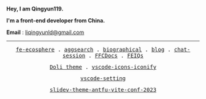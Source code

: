 **Hey, I am Qingyun119.**
    
**I'm a front-end developer from China.**

**Email** : liqingyunld@gmail.com

---

<p align="center">
  <samp>
    <a href="https://www.fe-ecosphere.com/" >fe-ecosphere</a> .
    <a href="https://aggsearch.fe-ecosphere.com/" >aggsearch</a> .
    <a href="http://biographical.fe-ecosphere.com/" >biographical</a> .
    <a href="http://blog.fe-ecosphere.com/" >blog</a> .
    <a href="https://chat-session.fe-ecosphere.com/" >chat-session</a> .
    <a href="https://ffc.fe-ecosphere.com/" >FFCDocs</a> .
    <a href="https://feiqs.fe-ecosphere.com/" >FEIQs</a> 
  </samp>
</p>

<p align="center">
  <samp>
    <a href="https://marketplace.visualstudio.com/items?itemName=LQYld.doli-theme" >Doli theme</a> .
    <a href="https://marketplace.visualstudio.com/items?itemName=LQYld.vscode-icons-iconify" >vscode-icons-iconify</a>
  </samp>
</p>

<p align="center">
  <samp>
    <a href="https://github.com/LQYld/vscode-settings" >vscode-setting</a> 
  </samp>
</p>

<p align="center">
  <samp>
    <a href="https://slidev-theme-antfu-vite-conf-2023.fe-ecosphere.com/1" >slidev-theme-antfu-vite-conf-2023</a>
  </samp>
</p>
